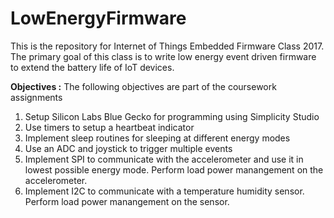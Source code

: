 # LowEnergyFirmware
This is the repository for Internet of Things Embedded Firmware Class 2017. The primary goal of this class is to write low energy event driven firmware to extend the battery life of IoT devices.

**Objectives :** The following objectives are part of the coursework assignments

1. Setup Silicon Labs Blue Gecko for programming using Simplicity Studio
1. Use timers to setup a heartbeat indicator
1. Implement sleep routines for sleeping at different energy modes
1. Use an ADC and joystick to trigger multiple events
1. Implement SPI to communicate with the accelerometer and use it in lowest possible energy mode. Perform load power manangement on the accelerometer.
1. Implement I2C to communicate with a temperature humidity sensor. Perform load power manangement on the sensor.
